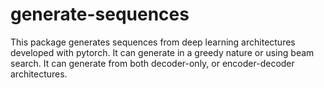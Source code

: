 # generate-sequences

This package generates sequences from deep learning architectures developed with pytorch. It can generate in a greedy nature or using beam search. It can generate from both decoder-only, or encoder-decoder architectures.
